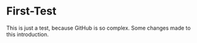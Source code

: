 # First-Test
This is just a test, because GitHub is so complex.
Some changes made to this introduction.
